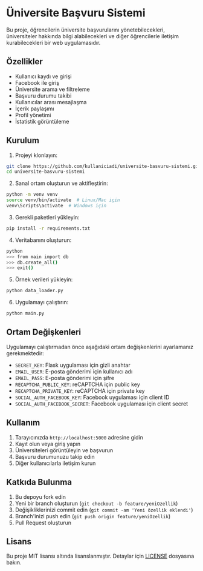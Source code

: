 # Üniversite Başvuru Sistemi

Bu proje, öğrencilerin üniversite başvurularını yönetebilecekleri, üniversiteler hakkında bilgi alabilecekleri ve diğer öğrencilerle iletişim kurabilecekleri bir web uygulamasıdır.

## Özellikler

- Kullanıcı kaydı ve girişi
- Facebook ile giriş
- Üniversite arama ve filtreleme
- Başvuru durumu takibi
- Kullanıcılar arası mesajlaşma
- İçerik paylaşımı
- Profil yönetimi
- İstatistik görüntüleme

## Kurulum

1. Projeyi klonlayın:
```bash
git clone https://github.com/kullaniciadi/universite-basvuru-sistemi.git
cd universite-basvuru-sistemi
```

2. Sanal ortam oluşturun ve aktifleştirin:
```bash
python -m venv venv
source venv/bin/activate  # Linux/Mac için
venv\Scripts\activate  # Windows için
```

3. Gerekli paketleri yükleyin:
```bash
pip install -r requirements.txt
```

4. Veritabanını oluşturun:
```bash
python
>>> from main import db
>>> db.create_all()
>>> exit()
```

5. Örnek verileri yükleyin:
```bash
python data_loader.py
```

6. Uygulamayı çalıştırın:
```bash
python main.py
```

## Ortam Değişkenleri

Uygulamayı çalıştırmadan önce aşağıdaki ortam değişkenlerini ayarlamanız gerekmektedir:

- `SECRET_KEY`: Flask uygulaması için gizli anahtar
- `EMAIL_USER`: E-posta gönderimi için kullanıcı adı
- `EMAIL_PASS`: E-posta gönderimi için şifre
- `RECAPTCHA_PUBLIC_KEY`: reCAPTCHA için public key
- `RECAPTCHA_PRIVATE_KEY`: reCAPTCHA için private key
- `SOCIAL_AUTH_FACEBOOK_KEY`: Facebook uygulaması için client ID
- `SOCIAL_AUTH_FACEBOOK_SECRET`: Facebook uygulaması için client secret

## Kullanım

1. Tarayıcınızda `http://localhost:5000` adresine gidin
2. Kayıt olun veya giriş yapın
3. Üniversiteleri görüntüleyin ve başvurun
4. Başvuru durumunuzu takip edin
5. Diğer kullanıcılarla iletişim kurun

## Katkıda Bulunma

1. Bu depoyu fork edin
2. Yeni bir branch oluşturun (`git checkout -b feature/yeniOzellik`)
3. Değişikliklerinizi commit edin (`git commit -am 'Yeni özellik eklendi'`)
4. Branch'inizi push edin (`git push origin feature/yeniOzellik`)
5. Pull Request oluşturun

## Lisans

Bu proje MIT lisansı altında lisanslanmıştır. Detaylar için [LICENSE](LICENSE) dosyasına bakın. 